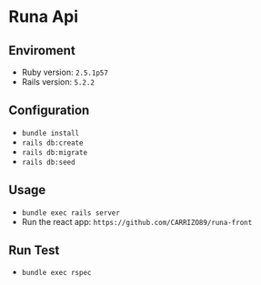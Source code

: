 Runa Api
==========================================

Enviroment
------------------------------------------

- Ruby version: `2.5.1p57`
- Rails version: `5.2.2`

Configuration
------------------------------------------

- `bundle install`
- `rails db:create`
- `rails db:migrate`
- `rails db:seed`

Usage
------------------------------------------

- `bundle exec rails server`
- Run the react app: `https://github.com/CARRIZO89/runa-front`

Run Test
------------------------------------------

- `bundle exec rspec`

